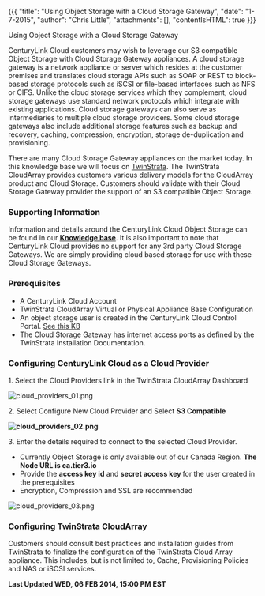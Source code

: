 {{{
  "title": "Using Object Storage with a Cloud Storage Gateway",
  "date": "1-7-2015",
  "author": "Chris Little",
  "attachments": [],
  "contentIsHTML": true
}}}

Using Object Storage with a Cloud Storage Gateway
<p>CenturyLink Cloud customers may wish to leverage our S3 compatible Object Storage with Cloud Storage Gateway appliances. A cloud storage gateway is a network appliance or server which resides at the customer premises and translates cloud storage
  APIs such as SOAP or REST to block-based storage protocols such as iSCSI or file-based interfaces such as NFS or CIFS. Unlike the cloud storage services which they complement, cloud storage gateways use standard network protocols which integrate
  with existing applications. Cloud storage gateways can also serve as intermediaries to multiple cloud storage providers. Some cloud storage gateways also include additional storage features such as backup and recovery, caching, compression, encryption,
  storage de-duplication and provisioning.</p>
<p>There are many Cloud Storage Gateway appliances on the market today. In this knowledge base we will focus on&nbsp;<a href="http://www.twinstrata.com/">TwinStrata</a>. The TwinStrata CloudArray&nbsp;provides customers various
  delivery models for the CloudArray product and Cloud Storage. Customers should validate with their Cloud Storage Gateway provider the support of an S3 compatible Object Storage. </p>
<h3>Supporting Information</h3>
<p>Information and details around the CenturyLink Cloud Object Storage can be found in our&nbsp;<a href="https://t3n.zendesk.com/forums/20789095-Object-Storage"><strong>Knowledge base</strong></a>. It is also important to note that
  CenturyLink Cloud provides no support for any 3rd party Cloud Storage Gateways. We are simply providing cloud based storage for use with these Cloud Storage Gateways.  </p>
<h3>Prerequisites</h3>
<ul>
  <li>A CenturyLink Cloud Account</li>
  <li>TwinStrata CloudArray Virtual or Physical Appliance Base Configuration</li>
  <li>An object storage user is created in the CenturyLink Cloud Control Portal. <a href="https://t3n.zendesk.com/entries/21648384-Using-Object-Storage-from-the-Control-Portal">See this KB</a>
  </li>
  <li>The Cloud Storage Gateway has internet access ports as defined by the TwinStrata Installation Documentation.</li>
</ul>
<h3>Configuring CenturyLink Cloud as a Cloud Provider</h3>
<p>1. Select the Cloud Providers link in the TwinStrata CloudArray Dashboard</p>
<p><img src="https://t3n.zendesk.com/attachments/token/9qglxzzyfxjcuvz/?name=cloud+providers+01.png" alt="cloud_providers_01.png" />
</p>
<p>2. Select Configure New Cloud Provider and Select <strong>S3 Compatible</strong>
</p>
<p><strong><img src="https://t3n.zendesk.com/attachments/token/zgglh9shasiukpo/?name=cloud+providers+02.png" alt="cloud_providers_02.png" /></strong>
</p>
<p>3. Enter the details required to connect to the selected Cloud Provider. </p>
<ul>
  <li>Currently Object Storage is only available out of our Canada Region. <strong>The Node URL is ca.tier3.io</strong>
  </li>
  <li>Provide the&nbsp;<strong>access key id</strong> and&nbsp;<strong>secret access key&nbsp;</strong>for the user created in the prerequisites</li>
  <li>Encryption, Compression and SSL are recommended</li>
</ul>
<p><img src="https://t3n.zendesk.com/attachments/token/1awhhwleoylupqf/?name=cloud+providers+03.png" alt="cloud_providers_03.png" />
</p>

<h3>Configuring TwinStrata CloudArray</h3>
<p>Customers should consult best practices and installation guides from TwinStrata to finalize the configuration of the TwinStrata Cloud Array appliance. This includes, but is not limited to, Cache, Provisioning Policies and NAS or iSCSI services.
  </p>

<p><strong>Last Updated WED, 06 FEB 2014, 15:00 PM EST</strong>
</p>
